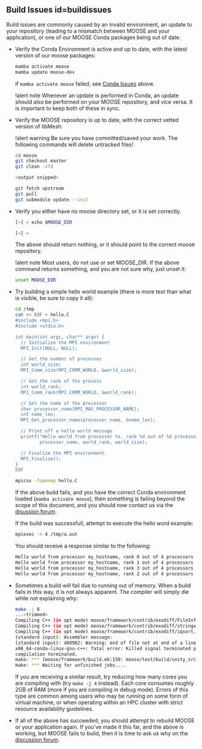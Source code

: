 ## Build Issues id=buildissues

Build issues are commonly caused by an invalid environment, an update to your repository (leading to
a mismatch between MOOSE and your application), or one of our MOOSE Conda packages being out of
date.

- Verify the Conda Environment is active and up to date, with the latest version of our moose
  packages:

  ```bash
  mamba activate moose
  mamba update moose-dev
  ```

  if `mamba activate moose` failed, see [Conda Issues](help/troubleshooting.md#condaissues) above.

  !alert note
  Whenever an update is performed in Conda, an update should also be performed on your MOOSE
  repository, and vice versa. It is important to keep both of these in sync.

- Verify the MOOSE repository is up to date, with the correct vetted version of libMesh:

  !alert warning
  Be sure you have committed/saved your work. The following commands will delete untracked files!

  ```bash
  cd moose
  git checkout master
  git clean -xfd

  <output snipped>

  git fetch upstream
  git pull
  git submodule update --init
  ```

- Verify you either have no moose directory set, or it is set correctly.

  ```bash
  [~] > echo $MOOSE_DIR

  [~] >
  ```

  The above should return nothing, or it should point to the correct moose repository.

  !alert note
  Most users, do not use or set MOOSE_DIR. If the above command returns something, and you are not
  sure why, just unset it:

  ```bash
  unset MOOSE_DIR
  ```

- Try building a simple hello world example (there is more text than what is visible, be sure to
  copy it all):

  ```bash
  cd /tmp
  cat << EOF > hello.C
  #include <mpi.h>
  #include <stdio.h>

  int main(int argc, char** argv) {
    // Initialize the MPI environment
    MPI_Init(NULL, NULL);

    // Get the number of processes
    int world_size;
    MPI_Comm_size(MPI_COMM_WORLD, &world_size);

    // Get the rank of the process
    int world_rank;
    MPI_Comm_rank(MPI_COMM_WORLD, &world_rank);

    // Get the name of the processor
    char processor_name[MPI_MAX_PROCESSOR_NAME];
    int name_len;
    MPI_Get_processor_name(processor_name, &name_len);

    // Print off a hello world message
    printf("Hello world from processor %s, rank %d out of %d processors\n",
           processor_name, world_rank, world_size);

    // Finalize the MPI environment.
    MPI_Finalize();
  }
  EOF

  mpicxx -fopenmp hello.C
  ```

  If the above build fails, and you have the correct Conda environment loaded
  (`mamba activate moose`), then something is failing beyond the scope of this document, and you
  should now contact us via the [disussion forum](faq/discussion_forum.md).

  If the build was successfull, attempt to execute the hello word example:

  ```bash
  mpiexec -n 4 /tmp/a.out
  ```

  You should receive a response similar to the following:

  ```bash
  Hello world from processor my_hostname, rank 0 out of 4 processors
  Hello world from processor my_hostname, rank 1 out of 4 processors
  Hello world from processor my_hostname, rank 3 out of 4 processors
  Hello world from processor my_hostname, rank 2 out of 4 processors
  ```

- Sometimes a build will fail due to running out of memory. When a build fails in this way, it is
  not always apparent. The compiler will simply die while not explaining why:

  ```bash
  make -j 8
  ...<trimmed>
  Compiling C++ (in opt mode) moose/framework/contrib/exodiff/FileInfo.C...
  Compiling C++ (in opt mode) moose/framework/contrib/exodiff/stringx.C...
  Compiling C++ (in opt mode) moose/framework/contrib/exodiff/iqsort.C...
  (standard input): Assembler message:
  (standard input): 488982: Warning: end of file not at end of a line; newline inserted
  x86_64-conda-linux-gnu-c++: fatal error: Killed signal terminated program cc1plus
  compilation terminated.
  make: *** [moose/framework/build.mk:150: moose/test/build/unity_src/object.x86_64-conda-linux-gnu.opt.lo] Error 1
  make: *** Waiting for unfinished jobs....
  ```

  If you are receiving a similar result, try reducing how many cores you are compiling with (try
  `make -j 4` instead). Each core consumes roughly 2GB of RAM (more if you are compiling in debug
  mode). Errors of this type are common among users who may be running on some form of virtual
  machine, or when operating within an HPC cluster with strict resource availability guidelines.

- If all of the above has succeeded, you should attempt to rebuild MOOSE or your application again.
  If you've made it this far, and the above is working, but MOOSE fails to build, then it is time to
  ask us why on the [discussion forum](faq/discussion_forum.md).
